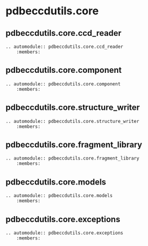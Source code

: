 # pdbeccdutils.core


## pdbeccdutils.core.ccd_reader

```eval_rst
.. automodule:: pdbeccdutils.core.ccd_reader
    :members:
```

## pdbeccdutils.core.component

```eval_rst
.. automodule:: pdbeccdutils.core.component
    :members:
```

## pdbeccdutils.core.structure_writer

```eval_rst
.. automodule:: pdbeccdutils.core.structure_writer
    :members:
```

## pdbeccdutils.core.fragment_library

```eval_rst
.. automodule:: pdbeccdutils.core.fragment_library
    :members:
```

## pdbeccdutils.core.models

```eval_rst
.. automodule:: pdbeccdutils.core.models
    :members:
```

## pdbeccdutils.core.exceptions

```eval_rst
.. automodule:: pdbeccdutils.core.exceptions
    :members:
```    